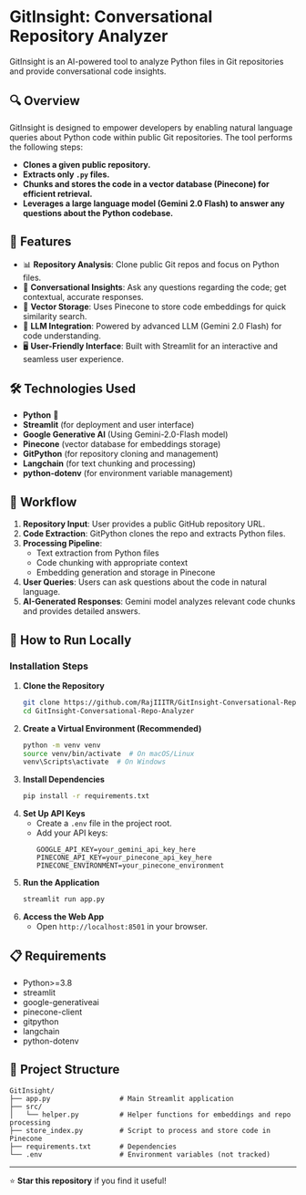 # GitInsight: Conversational Repository Analyzer
GitInsight is an AI-powered tool to analyze Python files in Git repositories and provide conversational code insights.

## 🔍 Overview
GitInsight is designed to empower developers by enabling natural language queries about Python code within public Git repositories. The tool performs the following steps:
- **Clones a given public repository.**
- **Extracts only `.py` files.**
- **Chunks and stores the code in a vector database (Pinecone) for efficient retrieval.**
- **Leverages a large language model (Gemini 2.0 Flash) to answer any questions about the Python codebase.**

## 🚀 Features
- 📊 **Repository Analysis**: Clone public Git repos and focus on Python files.
- 💬 **Conversational Insights**: Ask any questions regarding the code; get contextual, accurate responses.
- 🔄 **Vector Storage**: Uses Pinecone to store code embeddings for quick similarity search.
- 🧠 **LLM Integration**: Powered by advanced LLM (Gemini 2.0 Flash) for code understanding.
- 🖥️ **User-Friendly Interface**: Built with Streamlit for an interactive and seamless user experience.

## 🛠️ Technologies Used
- **Python** 🐍
- **Streamlit** (for deployment and user interface)
- **Google Generative AI** (Using Gemini-2.0-Flash model)
- **Pinecone** (vector database for embeddings storage)
- **GitPython** (for repository cloning and management)
- **Langchain** (for text chunking and processing)
- **python-dotenv** (for environment variable management)

## 🔄 Workflow
1. **Repository Input**: User provides a public GitHub repository URL.
2. **Code Extraction**: GitPython clones the repo and extracts Python files.
3. **Processing Pipeline**: 
   - Text extraction from Python files
   - Code chunking with appropriate context
   - Embedding generation and storage in Pinecone
4. **User Queries**: Users can ask questions about the code in natural language.
5. **AI-Generated Responses**: Gemini model analyzes relevant code chunks and provides detailed answers.

## 📌 How to Run Locally
### Installation Steps
1. **Clone the Repository**
   ```bash
   git clone https://github.com/RajIIITR/GitInsight-Conversational-Repo-Analyzer.git
   cd GitInsight-Conversational-Repo-Analyzer
   ```
2. **Create a Virtual Environment (Recommended)**
   ```bash
   python -m venv venv
   source venv/bin/activate  # On macOS/Linux
   venv\Scripts\activate  # On Windows
   ```
3. **Install Dependencies**
   ```bash
   pip install -r requirements.txt
   ```
4. **Set Up API Keys**
   - Create a `.env` file in the project root.
   - Add your API keys:
     ```env
     GOOGLE_API_KEY=your_gemini_api_key_here
     PINECONE_API_KEY=your_pinecone_api_key_here
     PINECONE_ENVIRONMENT=your_pinecone_environment
     ```
5. **Run the Application**
   ```bash
   streamlit run app.py
   ```
6. **Access the Web App**
   - Open `http://localhost:8501` in your browser.

## 📋 Requirements
- Python>=3.8
- streamlit
- google-generativeai
- pinecone-client
- gitpython
- langchain
- python-dotenv

## 📄 Project Structure
```
GitInsight/
├── app.py                 # Main Streamlit application
├── src/
│   └── helper.py          # Helper functions for embeddings and repo processing
├── store_index.py         # Script to process and store code in Pinecone
├── requirements.txt       # Dependencies
└── .env                   # Environment variables (not tracked)
```

---
⭐ **Star this repository** if you find it useful!
